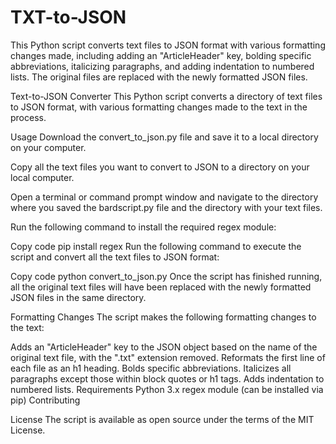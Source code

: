 # TXT-to-JSON
This Python script converts text files to JSON format with various formatting changes made, including adding an "ArticleHeader" key, bolding specific abbreviations, italicizing paragraphs, and adding indentation to numbered lists. The original files are replaced with the newly formatted JSON files.


Text-to-JSON Converter
This Python script converts a directory of text files to JSON format, with various formatting changes made to the text in the process.

Usage
Download the convert_to_json.py file and save it to a local directory on your computer.

Copy all the text files you want to convert to JSON to a directory on your local computer.

Open a terminal or command prompt window and navigate to the directory where you saved the bardscript.py file and the directory with your text files.

Run the following command to install the required regex module:

Copy code
pip install regex
Run the following command to execute the script and convert all the text files to JSON format:

Copy code
python convert_to_json.py
Once the script has finished running, all the original text files will have been replaced with the newly formatted JSON files in the same directory.

Formatting Changes
The script makes the following formatting changes to the text:

Adds an "ArticleHeader" key to the JSON object based on the name of the original text file, with the ".txt" extension removed.
Reformats the first line of each file as an h1 heading.
Bolds specific abbreviations.
Italicizes all paragraphs except those within block quotes or h1 tags.
Adds indentation to numbered lists.
Requirements
Python 3.x
regex module (can be installed via pip)
Contributing

License
The script is available as open source under the terms of the MIT License.

